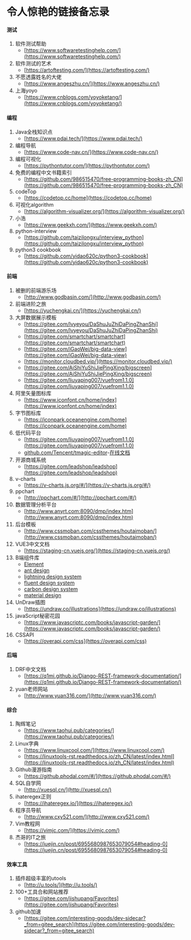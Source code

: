 令人惊艳的链接备忘录
==================
#### 测试
1. 软件测试帮助
	- [https://www.softwaretestinghelp.com/](https://www.softwaretestinghelp.com/)
1. 软件测试的艺术
	- [https://artoftesting.com/](https://artoftesting.com/)
1. 不愿透露姓名的大佬
	- [https://www.angeszhu.cn/](https://www.angeszhu.cn/)
1. 上海yoyo
	- [https://www.cnblogs.com/yoyoketang/](https://www.cnblogs.com/yoyoketang/)
#### 编程
1. Java全栈知识点
	- [https://www.pdai.tech/](https://www.pdai.tech/)
1. 编程导航
	- [https://www.code-nav.cn/](https://www.code-nav.cn/)
1. 编程可视化
	- [https://pythontutor.com/](https://pythontutor.com/)
1. 免费的编程中文书籍索引
	- [https://github.com/986515470/free-programming-books-zh_CN](https://github.com/986515470/free-programming-books-zh_CN)
1. codeTop
	- [https://codetop.cc/home](https://codetop.cc/home)
1. 可视化algorithm
	- [https://algorithm-visualizer.org/](https://algorithm-visualizer.org/)
1. 小浩
	- [https://www.geekxh.com/](https://www.geekxh.com/)
1. python-interview
	- [https://github.com/taizilongxu/interview_python](https://github.com/taizilongxu/interview_python)
1. python3 cookbook
	- [https://github.com/yidao620c/python3-cookbook](https://github.com/yidao620c/python3-cookbook)

#### 前端
1. 被删的前端游乐场
	- [http://www.godbasin.com/](http://www.godbasin.com/)
1. 前端进阶之旅
	- [https://yuchengkai.cn/](https://yuchengkai.cn/)
1. 大屏数据展示模板
	- [https://gitee.com/lvyeyou/DaShuJuZhiDaPingZhanShi](https://gitee.com/lvyeyou/DaShuJuZhiDaPingZhanShi)
	- [https://gitee.com/smartchart/smartchart](https://gitee.com/smartchart/smartchart)
	- [https://gitee.com/iGaoWei/big-data-view](https://gitee.com/iGaoWei/big-data-view)
	- [https://monitor.cloudbed.vip/](https://monitor.cloudbed.vip/)
	- [https://gitee.com/AiShiYuShiJiePingXing/bigscreen](https://gitee.com/AiShiYuShiJiePingXing/bigscreen)
	- [https://gitee.com/liuyaping007/vuefrom1.1.0](https://gitee.com/liuyaping007/vuefrom1.1.0)
1. 阿里矢量图标库
	- [https://www.iconfont.cn/home/index](https://www.iconfont.cn/home/index)
1. 字节图标库
	- [https://iconpark.oceanengine.com/home](https://iconpark.oceanengine.com/home)
2. 低代码平台
	- [https://gitee.com/liuyaping007/vuefrom1.1.0](https://gitee.com/liuyaping007/vuefrom1.1.0)
	- [github.com/Tencent/tmagic-editor](github.com/Tencent/tmagic-editor)-[在线文档](tencent.github.io/tmagic-editor/docs/)
1. 开源商城系统
	- [https://gitee.com/leadshop/leadshop](https://gitee.com/leadshop/leadshop)
1. v-charts
	- [https://v-charts.js.org/#/](https://v-charts.js.org/#/)
1. ppchart
	- [http://ppchart.com/#/](http://ppchart.com/#/)
1. 数据管理分析平台
	- [http://www.anyrt.com:8090/dmp/index.htm](http://www.anyrt.com:8090/dmp/index.htm)
1. 后台模板
	- [http://www.cssmoban.com/cssthemes/houtaimoban/](http://www.cssmoban.com/cssthemes/houtaimoban/)
1. VUE3中文文档
	- [https://staging-cn.vuejs.org/](https://staging-cn.vuejs.org/)
1. B端组件库
	- [Element](https://element-plus.org/zh-CN/component/button)
	- [ant design](https://ant.design/components/overview-cn/)
	- [lightning design system](https://www.lightningdesignsystem.com/)
	- [fluent design system](https://www.microsoft.com/design/fluent/#/)
	- [carbon design system](https://carbondesignsystem.com/)
	- [material design](https://www.mdui.org/design/material-design/introduction.html#)
1. UnDraw插图
	- [https://undraw.co/illustrations](https://undraw.co/illustrations)
1. javaScript秘密花园
	- [https://www.javascriptc.com/books/javascript-garden/](https://www.javascriptc.com/books/javascript-garden/)
1. CSSAPI
	- [https://overapi.com/css](https://overapi.com/css)
#### 后端
1. DRF中文文档
	- [https://q1mi.github.io/Django-REST-framework-documentation/](https://q1mi.github.io/Django-REST-framework-documentation/)
2. yuan老师网站
	- [http://www.yuan316.com/](http://www.yuan316.com/)
#### 综合
1. 陶辉笔记
	- [https://www.taohui.pub/categories/](https://www.taohui.pub/categories/)
1. Linux字典
	- [https://www.linuxcool.com/](https://www.linuxcool.com/)
	- [https://linuxtools-rst.readthedocs.io/zh_CN/latest/index.html](https://linuxtools-rst.readthedocs.io/zh_CN/latest/index.html)
1. Github漫游指南
	- [https://github.phodal.com/#/](https://github.phodal.com/#/)
1. SQL自学网
	- [http://xuesql.cn/](http://xuesql.cn/)
1. ihateregex正则
	- [https://ihateregex.io/](https://ihateregex.io/)
1. 程序员导航
	- [http://www.cxy521.com/](http://www.cxy521.com/)
1. Vim教程网
	- [https://vimjc.com/](https://vimjc.com/)
1. 杰哥的IT之旅
	- [https://juejin.cn/post/6955680987653079054#heading-0](https://juejin.cn/post/6955680987653079054#heading-0)
#### 效率工具
1. 插件超级丰富的utools
	- [http://u.tools/](http://u.tools/)
1. 100+工具合和网站推荐
	- [https://gitee.com/jishupang/Favorites](https://gitee.com/jishupang/Favorites)
1. github加速
	- [https://gitee.com/interesting-goods/dev-sidecar?_from=gitee_search](https://gitee.com/interesting-goods/dev-sidecar?_from=gitee_search)
